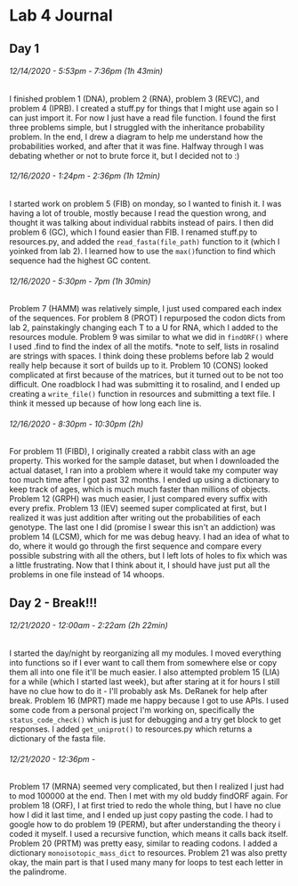 # Lab 4 Journal

## Day 1

###### 12/14/2020 - 5:53pm - 7:36pm (1h 43min)

I finished problem 1 (DNA), problem 2 (RNA), problem 3 (REVC), and problem 4 (IPRB). I created a stuff.py for things that I might use again so I can just import it. For now I just have a read file function. I found the first three problems simple, but I struggled with the inheritance probability problem. In the end, I drew a diagram to help me understand how the probabilities worked, and after that it was fine. Halfway through I was debating whether or not to brute force it, but I decided not to :)

###### 12/16/2020 - 1:24pm - 2:36pm (1h 12min)

I started work on problem 5 (FIB) on monday, so I wanted to finish it. I was having a lot of trouble, mostly because I read the question wrong, and thought it was talking about individual rabbits instead of pairs. I then did problem 6 (GC), which I found easier than FIB. I renamed stuff.py to resources.py, and added  the `read_fasta(file_path)` function to it (which I yoinked from lab 2). I learned how to use the `max()`function to find which sequence had the highest GC content.

###### 12/16/2020 - 5:30pm - 7pm (1h 30min)

Problem 7 (HAMM) was relatively simple, I just used compared each index of the sequences. For problem 8 (PROT) I repurposed the codon dicts from lab 2, painstakingly changing each T to a U for RNA, which I added to the resources module. Problem 9 was similar to what we did in `findORF()` where I used .find to find the index of all the motifs. *note to self, lists in rosalind are strings with spaces. I think doing these problems before lab 2 would really help because it sort of builds up to it. Problem 10 (CONS) looked complicated at first because of the matrices, but it turned out to be not too difficult. One roadblock I had was submitting it to rosalind, and I ended up creating a `write_file()` function in resources and submitting a text file. I think it messed up because of how long each line is.

###### 12/16/2020 - 8:30pm - 10:30pm (2h)

For problem 11 (FIBD), I originally created a rabbit class with an age property. This worked for the sample dataset, but when I downloaded the actual dataset, I ran into a problem where it would take my computer way too much time after I got past 32 months. I ended up using a dictionary to keep track of ages, which is much much faster than millions of objects. Problem 12 (GRPH) was much easier, I just compared every suffix with every prefix. Problem 13 (IEV) seemed super complicated at first, but I realized it was just addition after writing out the probabilities of each genotype. The last one I did (promise I swear this isn't an addiction) was problem 14 (LCSM), which for me was debug heavy. I had an idea of what to do, where it would go through the first sequence and compare every possible substring with all the others, but I left lots of holes to fix which was a little frustrating. Now that I think about it, I should have just put all the problems in one file instead of 14 whoops.

## Day 2 - Break!!!

###### 12/21/2020 - 12:00am - 2:22am (2h 22min)

I started the day/night by reorganizing all my modules. I moved everything into functions so if I ever want to call them from somewhere else or copy them all into one file it'll be much easier. I also attempted problem 15 (LIA) for a while (which I started last week), but after staring at it for hours I still have no clue how to do it - I'll probably ask Ms. DeRanek for help after break. Problem 16 (MPRT) made me happy because I got to use APIs. I used some code from a personal project I'm working on, specifically the `status_code_check()` which is just for debugging and a try get block to get responses. I added `get_uniprot()` to resources.py which returns a dictionary of the fasta file.

###### 12/21/2020 - 12:36pm -

Problem 17 (MRNA) seemed very complicated, but then I realized I just had to mod 100000 at the end. Then I met with my old buddy findORF again. For problem 18 (ORF), I at first tried to redo the whole thing, but I have no clue how I did it last time, and I ended up just copy pasting the code. I had to google how to do problem 19 (PERM), but after understanding the theory i coded it myself. I used a recursive function, which means it calls back itself. Problem 20 (PRTM) was pretty easy, similar to reading codons. I added a dictionary `monoisotopic_mass_dict` to resources. Problem 21 was also pretty okay, the main part is that I used many many for loops to test each letter in the palindrome.
